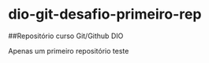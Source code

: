 # dio-git-desafio-primeiro-rep

##Repositório curso Git/Github DIO

Apenas um primeiro repositório teste
